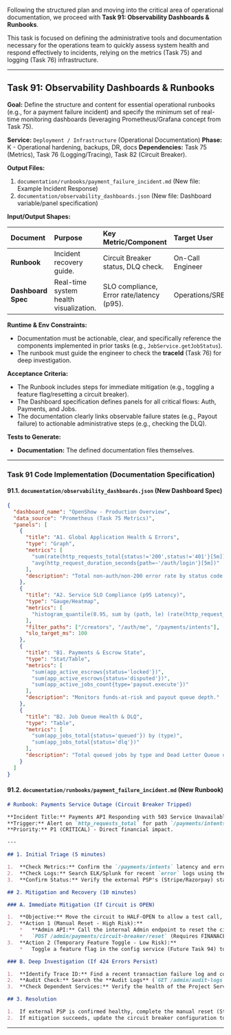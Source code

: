 Following the structured plan and moving into the critical area of operational documentation, we proceed with **Task 91: Observability Dashboards & Runbooks**.

This task is focused on defining the administrative tools and documentation necessary for the operations team to quickly assess system health and respond effectively to incidents, relying on the metrics (Task 75) and logging (Task 76) infrastructure.

***

## **Task 91: Observability Dashboards & Runbooks**

**Goal:** Define the structure and content for essential operational runbooks (e.g., for a payment failure incident) and specify the minimum set of real-time monitoring dashboards (leveraging Prometheus/Grafana concept from Task 75).

**Service:** `Deployment / Infrastructure` (Operational Documentation)
**Phase:** K - Operational hardening, backups, DR, docs
**Dependencies:** Task 75 (Metrics), Task 76 (Logging/Tracing), Task 82 (Circuit Breaker).

**Output Files:**
1.  `documentation/runbooks/payment_failure_incident.md` (New file: Example Incident Response)
2.  `documentation/observability_dashboards.json` (New file: Dashboard variable/panel specification)

**Input/Output Shapes:**

| Document | Purpose | Key Metric/Component | Target User |
| :--- | :--- | :--- | :--- |
| **Runbook** | Incident recovery guide. | Circuit Breaker status, DLQ check. | On-Call Engineer |
| **Dashboard Spec** | Real-time system health visualization. | SLO compliance, Error rate/latency (p95). | Operations/SRE |

**Runtime & Env Constraints:**
*   Documentation must be actionable, clear, and specifically reference the components implemented in prior tasks (e.g., `JobService.getJobStatus`).
*   The runbook must guide the engineer to check the **traceId** (Task 76) for deep investigation.

**Acceptance Criteria:**
*   The Runbook includes steps for immediate mitigation (e.g., toggling a feature flag/resetting a circuit breaker).
*   The Dashboard specification defines panels for all critical flows: Auth, Payments, and Jobs.
*   The documentation clearly links observable failure states (e.g., Payout failure) to actionable administrative steps (e.g., checking the DLQ).

**Tests to Generate:**
*   **Documentation:** The defined documentation files themselves.

***

### **Task 91 Code Implementation (Documentation Specification)**

#### **91.1. `documentation/observability_dashboards.json` (New Dashboard Spec)**

```json
{
  "dashboard_name": "OpenShow - Production Overview",
  "data_source": "Prometheus (Task 75 Metrics)",
  "panels": [
    {
      "title": "A1. Global Application Health & Errors",
      "type": "Graph",
      "metrics": [
        "sum(rate(http_requests_total{status!='200',status!='401'}[5m])) by (status)",
        "avg(http_request_duration_seconds{path=~'/auth/login'}[5m])"
      ],
      "description": "Total non-auth/non-200 error rate by status code."
    },
    {
      "title": "A2. Service SLO Compliance (p95 Latency)",
      "type": "Gauge/Heatmap",
      "metrics": [
        "histogram_quantile(0.95, sum by (path, le) (rate(http_request_duration_seconds_bucket[5m])) )"
      ],
      "filter_paths": ["/creators", "/auth/me", "/payments/intents"],
      "slo_target_ms": 100
    },
    {
      "title": "B1. Payments & Escrow State",
      "type": "Stat/Table",
      "metrics": [
        "sum(app_active_escrows{status='locked'})",
        "sum(app_active_escrows{status='disputed'})",
        "sum(app_active_jobs_count{type='payout.execute'})"
      ],
      "description": "Monitors funds-at-risk and payout queue depth."
    },
    {
      "title": "B2. Job Queue Health & DLQ",
      "type": "Table",
      "metrics": [
        "sum(app_jobs_total{status='queued'}) by (type)",
        "sum(app_jobs_total{status='dlq'})"
      ],
      "description": "Total queued jobs by type and Dead Letter Queue depth."
    }
  ]
}
```

#### **91.2. `documentation/runbooks/payment_failure_incident.md` (New Runbook)**

```markdown
# Runbook: Payments Service Outage (Circuit Breaker Tripped)

**Incident Title:** Payments API Responding with 503 Service Unavailable / Payment Intent Creation Failure (424).
**Trigger:** Alert on `http_requests_total` for path `/payments/intents` showing 503 status code OR frequent 424 errors (Task 82).
**Priority:** P1 (CRITICAL) - Direct financial impact.

---

## 1. Initial Triage (5 minutes)

1.  **Check Metrics:** Confirm the `/payments/intents` latency and error rate (Panel A2).
2.  **Check Logs:** Search ELK/Splunk for recent `error` logs using the pattern: `message: "CircuitOpen"` (503) or `message: "FailedDependency"` (424) to confirm the circuit breaker state.
3.  **Confirm Status:** Verify the external PSP's (Stripe/Razorpay) status page for a known outage.

## 2. Mitigation and Recovery (10 minutes)

### A. Immediate Mitigation (If Circuit is OPEN)

1.  **Objective:** Move the circuit to HALF-OPEN to allow a test call, or manually reset.
2.  **Action 1 (Manual Reset - High Risk):**
    *   **Admin API:** Call the internal Admin endpoint to reset the circuit breaker state.
    *   `POST /admin/payments/circuit-breaker/reset` (Requires FINANACE_MANAGE perm).
3.  **Action 2 (Temporary Feature Toggle - Low Risk):**
    *   Toggle a feature flag in the config service (Future Task 94) to redirect payment intent creation to a secondary/failover PSP adapter.

### B. Deep Investigation (If 424 Errors Persist)

1.  **Identify Trace ID:** Find a recent transaction failure log and copy the `traceId` (Task 76).
2.  **Audit Check:** Search the **Audit Logs** (`GET /admin/audit-logs`, Task 61) using the `traceId` to find the corresponding `payment.intent.created` event.
3.  **Check Dependent Services:** Verify the health of the Project Service (`GET /health`, Task 7) and the Job Service (Panel B2).

## 3. Resolution

1.  If external PSP is confirmed healthy, complete the manual reset (Step 2A).
2.  If mitigation succeeds, update the circuit breaker configuration to increase the `resetTimeoutMs` (Task 82) for better stability in the future.
```

---

